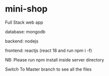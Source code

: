 # mini-shop
 Full Stack web app
 
 database: mongodb
 
 backend: nodejs
 
 frontend: reactjs (react 18 and run npm i -f)
 
 NB: Please run npm install inside server directory
 
 Switch To Master branch to see all the files
 
 
